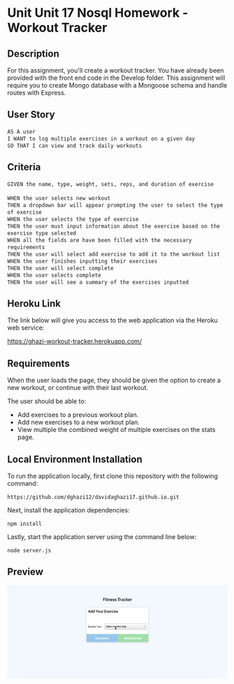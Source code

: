 # Unit Unit 17 Nosql Homework - Workout Tracker

## Description

For this assignment, you'll create a workout tracker. You have already been provided with the front end code in the Develop folder. This assignment will require you to create Mongo database with a Mongoose schema and handle routes with Express.

## User Story

    AS A user
    I WANT to log multiple exercises in a workout on a given day
    SO THAT I can view and track daily workouts

## Criteria

    GIVEN the name, type, weight, sets, reps, and duration of exercise

    WHEN the user selects new workout
    THEN a dropdown bar will appear prompting the user to select the type of exercise
    WHEN the user selects the type of exercise
    THEN the user must input information about the exercise based on the exercise type selected
    WHEN all the fields are have been filled with the necessary requirements
    THEN the user will select add exercise to add it to the workout list
    WHEN the user finishes inputting their exercises
    THEN the user will select complete
    WHEN the user selects complete
    THEN the user will see a summary of the exercises inputted

## Heroku Link

The link below will give you access to the web application via the Heroku web service:

https://ghazi-workout-tracker.herokuapp.com/

## Requirements

When the user loads the page, they should be given the option to create a new workout, or continue with their last workout.

The user should be able to:

- Add exercises to a previous workout plan.
- Add new exercises to a new workout plan.
- View multiple the combined weight of multiple exercises on the stats page.

## Local Environment Installation

To run the application locally, first clone this repository with the following command: 

    https://github.com/dghazi12/davidaghazi17.github.io.git

Next, install the application dependencies:

    npm install

Lastly, start the application server using the command line below:

    node server.js

## Preview

![](images/WorkoutTracker.gif)